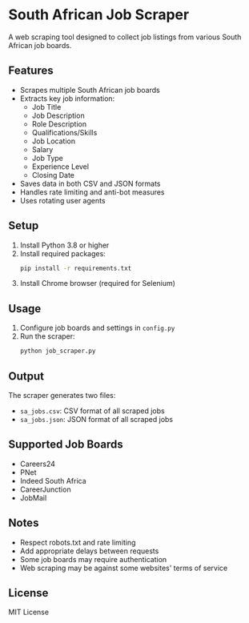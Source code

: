 # South African Job Scraper

A web scraping tool designed to collect job listings from various South African job boards.

## Features

- Scrapes multiple South African job boards
- Extracts key job information:
  - Job Title
  - Job Description
  - Role Description
  - Qualifications/Skills
  - Job Location
  - Salary
  - Job Type
  - Experience Level
  - Closing Date
- Saves data in both CSV and JSON formats
- Handles rate limiting and anti-bot measures
- Uses rotating user agents

## Setup

1. Install Python 3.8 or higher
2. Install required packages:
   ```bash
   pip install -r requirements.txt
   ```
3. Install Chrome browser (required for Selenium)

## Usage

1. Configure job boards and settings in `config.py`
2. Run the scraper:
   ```bash
   python job_scraper.py
   ```

## Output

The scraper generates two files:
- `sa_jobs.csv`: CSV format of all scraped jobs
- `sa_jobs.json`: JSON format of all scraped jobs

## Supported Job Boards

- Careers24
- PNet
- Indeed South Africa
- CareerJunction
- JobMail

## Notes

- Respect robots.txt and rate limiting
- Add appropriate delays between requests
- Some job boards may require authentication
- Web scraping may be against some websites' terms of service

## License

MIT License 